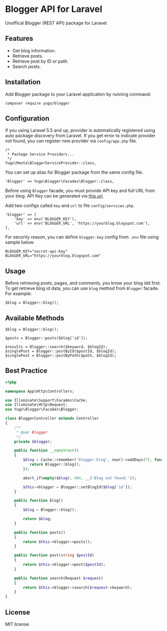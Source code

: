 # Blogger API for Laravel
Unoffical Blogger (REST API) package for Laravel.

## Features

- Get blog information.
- Retrieve posts.
- Retrieve post by ID or path.
- Search posts. 

## Installation

Add Blogger package to your Laravel application by running command:

```
composer require yugo/blogger
```

## Configuration

If you using Laravel 5.5 and up, provider is automatically registered using auto package discovery from Laravel. If you get error to indicate provider not found, you can register new provider via `config/app.php` file.

```
/*
 * Package Service Providers...
 */
Yugo\Moota\BloggerServiceProvider::class,
```

You can set up alias for Blogger package from the same config file.

```
'Blogger' => Yugo\Blogger\Facades\Blogger::class,
```

Before using `Blogger` facade, you must provide API key and full URL from your blog. API Key can be generated via [this url](https://developers.google.com/blogger/docs/3.0/using#APIKey).

Add two configs called `key` and `url` to file `config/services.php`.

```
'blogger' => [
    'key' => env('BLOGGER_KEY'),
    'url' => env('BLOGGER_URL', 'https://yourblog.blogspot.com'),
],
```

For security reason, you can define `blogger.key` config from `.env` file using sample below.

```
BLOGGER_KEY="secret-api-key"
BLOGGER_URL="https://yourblog.blogspot.com"
```

## Usage

Before retrieving posts, pages, and comments, you know your blog idd first. To get retrieve blog id data, you can use `blog` method from `Blogger` facade. For example:

```
$blog = Blogger::blog();
```



## Available Methods

```
$blog = Blogger::blog();

$posts = Blogger::posts($blog['id']);

$results = Blogger::search($keyword, $blogId);
$singlePost = Blogger::postById($postId, $blogId);
$singlePost = Blogger::postByPath($path, $blogId);
```

## Best Practice

```php
<?php

namespace App\Http\Controllers;

use Illuminate\Support\Facades\Cache;
use Illuminate\Http\Request;
use Yugo\Blogger\Facades\Blogger;

class BloggerController extends Controller
{
    /**
     * @var Blogger
     */
    private $blogger;

    public function __construct()
    {
        $blog = Cache::remember('blogger.blog', now()->addDays(7), function (){
           return Blogger::blog();
        });

        abort_if(empty($blog), 404, __('Blog not found.'));

        $this->blogger = Blogger::setBlogId($blog['id']);
    }

    public function blog()
    {
        $blog = Blogger::blog();

        return $blog;
    }

    public function posts()
    {
        return $this->blogger->posts();
    }

    public function post(string $postId)
    {
        return $this->blogger->post($postId);
    }

    public function search(Request $request)
    {
        return $this->blogger->search($request->keyword);
    }
}
```

## License

MIT license.
